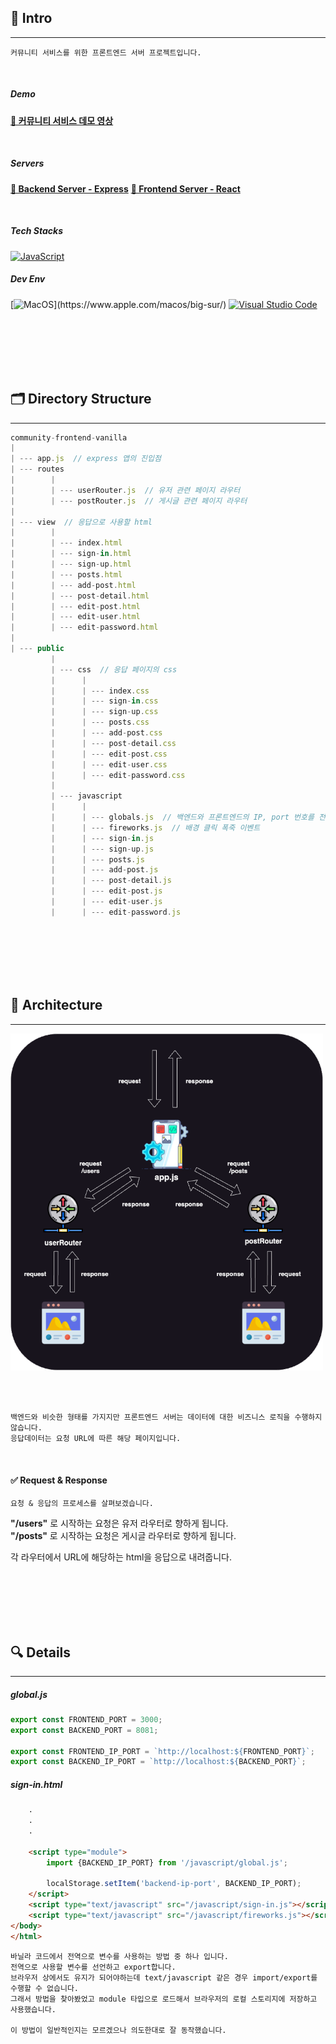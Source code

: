 ## 🚀 Intro
---
```
커뮤니티 서비스를 위한 프론트엔드 서버 프로젝트입니다.
```

<br>

##### Demo

__[🔗 커뮤니티 서비스 데모 영상](https://youtu.be/JTaqMh2IlZ8)__


<br>


##### Servers

__[🔗 Backend Server - Express](https://github.com/100-hours-a-week/5-ian-jeong-community-backend-express)__
__[🔗 Frontend Server - React](https://github.com/100-hours-a-week/5-ian-jeong-community-front-react)__

<br>

##### Tech Stacks

[![JavaScript](https://img.shields.io/badge/JavaScript-F7DF1E?style=plastic&logo=javascript&logoColor=black)](https://developer.mozilla.org/en-US/docs/Web/JavaScript) 


##### Dev Env

[![MacOS](https://img.shields.io/badge/MacOS-000000?style=plastic&logo=macos&logoColor=black")](https://www.apple.com/macos/big-sur/) [![Visual Studio Code](https://img.shields.io/badge/Visual_Studio_Code-blue?style=plastic&logo=visualstudiocode&logoColor=white)](https://code.visualstudio.com/)




<br><br><br><br><br>

## 🗂️ Directory Structure
---

```javascript
community-frontend-vanilla
|
| --- app.js  // express 앱의 진입점
| --- routes
|        |
|        | --- userRouter.js  // 유저 관련 페이지 라우터
|        | --- postRouter.js  // 게시글 관련 페이지 라우터
|
| --- view  // 응답으로 사용할 html 
|        | 
|        | --- index.html
|        | --- sign-in.html
|        | --- sign-up.html
|        | --- posts.html
|        | --- add-post.html
|        | --- post-detail.html
|        | --- edit-post.html
|        | --- edit-user.html
|        | --- edit-password.html
|
| --- public
         |
         | --- css  // 응답 페이지의 css
         |      |
         |      | --- index.css
         |      | --- sign-in.css
         |      | --- sign-up.css
         |      | --- posts.css
         |      | --- add-post.css
         |      | --- post-detail.css
         |      | --- edit-post.css
         |      | --- edit-user.css
         |      | --- edit-password.css
         |
         | --- javascript  
         |      |
         |      | --- globals.js  // 백엔드와 프론트엔드의 IP, port 번호를 전역으로 관리하기 위해 작성 (모듈로 로드하고 localStorage에 저장)
         |      | --- fireworks.js  // 배경 클릭 폭죽 이벤트
         |      | --- sign-in.js
         |      | --- sign-up.js
         |      | --- posts.js
         |      | --- add-post.js
         |      | --- post-detail.js
         |      | --- edit-post.js
         |      | --- edit-user.js
         |      | --- edit-password.js

```






<br><br><br><br><br>

## 🏯 Architecture
---

<img src="./frontend-architecture.png" alt="My Image" width="500"/>


<br><br>

```
백엔드와 비슷한 형태를 가지지만 프론트엔드 서버는 데이터에 대한 비즈니스 로직을 수행하지 않습니다.
응답데이터는 요청 URL에 따른 해당 페이지입니다.
```


<br>

#### ✅ Request & Response
```
요청 & 응답의 프로세스를 살펴보겠습니다.
```

__"/users"__ 로 시작하는 요청은 유저 라우터로 향하게 됩니다.    
__"/posts"__ 로 시작하는 요청은 게시글 라우터로 향하게 됩니다.

각 라우터에서 URL에 해당하는 html을 응답으로 내려줍니다.



<br><br><br><br><br>

## 🔍 Details
---

##### global.js

```javascript
export const FRONTEND_PORT = 3000;
export const BACKEND_PORT = 8081;

export const FRONTEND_IP_PORT = `http://localhost:${FRONTEND_PORT}`;
export const BACKEND_IP_PORT = `http://localhost:${BACKEND_PORT}`;
```
##### sign-in.html
```html
    .
    .
    .

    <script type="module">
        import {BACKEND_IP_PORT} from '/javascript/global.js';

        localStorage.setItem('backend-ip-port', BACKEND_IP_PORT);        
    </script>
    <script type="text/javascript" src="/javascript/sign-in.js"></script>
    <script type="text/javascript" src="/javascript/fireworks.js"></script>
</body>
</html>
```



```
바닐라 코드에서 전역으로 변수를 사용하는 방법 중 하나 입니다.
전역으로 사용할 변수를 선언하고 export합니다.
브라우저 상에서도 유지가 되어야하는데 text/javascript 같은 경우 import/export를 수행할 수 없습니다.
그래서 방법을 찾아봤었고 module 타입으로 로드해서 브라우저의 로컬 스토리지에 저장하고 사용했습니다.

이 방법이 일반적인지는 모르겠으나 의도한대로 잘 동작했습니다.
```